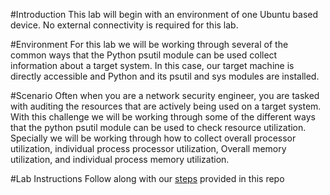 #Introduction
This lab will begin with an environment of one Ubuntu based device. No external connectivity is required for this lab. 

#Environment
For this lab we will be working through several of the common ways that the Python psutil module can be used collect information about a target system. In this case, our target machine is directly accessible and Python and its psutil and sys modules are installed. 

#Scenario
Often when you are a network security engineer, you are tasked with auditing the resources that are actively being used on a target system. With this challenge we will be working through some of the different ways that the python psutil module can be used to check resource utilization. Specially we will be working through how to collect overall processor utilization, individual process processor utilization, Overall memory utilization, and individual process memory utilization. 

#Lab Instructions
Follow along with our [steps](./audition.md) provided in this repo
